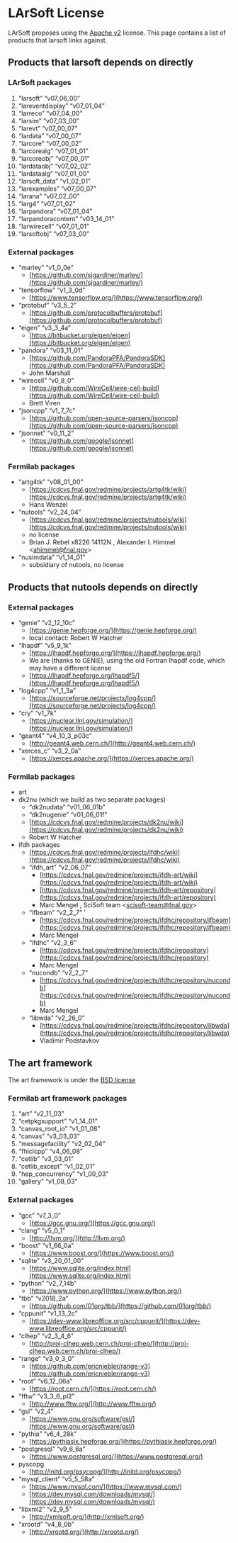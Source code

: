LArSoft License
====================================

LArSoft proposes using the [Apache v2](http://www.apache.org/licenses/LICENSE-2.0) license. This page contains a list of products that larsoft links against.

Products that larsoft depends on directly
----------------------------------------------------------------------------------------

### LArSoft packages

1.  “larsoft” “v07_06_00”
2.  “lareventdisplay” “v07_01_04”
3.  “larreco” “v07_04_00”
4.  “larsim” “v07_03_00”
5.  “larevt” “v07_00_07”
6.  “lardata” “v07_00_07”
7.  “larcore” “v07_00_02”
8.  “larcorealg” “v07_01_01”
9.  “larcoreobj” “v07_00_01”
10. “lardataobj” “v07_02_02”
11. “lardataalg” “v07_01_00”
12. “larsoft_data” “v1_02_01”
13. “larexamples” “v07_00_07”
14. “larana” “v07_02_00”
15. “larg4” “v07_01_02”
16. “larpandora” “v07_01_04”
17. “larpandoracontent” “v03_14_01”
18. “larwirecell” “v07_01_01”
19. “larsoftobj” “v07_03_00”

### External packages

-   “marley” “v1_0_0e”
    -   [https://github.com/sjgardiner/marley/](https://github.com/sjgardiner/marley/)
-   “tensorflow” “v1_3_0d”
    -   [https://www.tensorflow.org/](https://www.tensorflow.org/)
-   “protobuf” “v3_5_2”
    -   [https://github.com/protocolbuffers/protobuf](https://github.com/protocolbuffers/protobuf)
-   “eigen” “v3_3_4a”
    -   [https://bitbucket.org/eigen/eigen](https://bitbucket.org/eigen/eigen)
-   “pandora” “v03_11_01”
    -   [https://github.com/PandoraPFA/PandoraSDK](https://github.com/PandoraPFA/PandoraSDK)
    -   John Marshall
-   “wirecell” “v0_8_0”
    -   [https://github.com/WireCell/wire-cell-build](https://github.com/WireCell/wire-cell-build)
    -   Brett Viren
-   “jsoncpp” “v1_7_7c”
    -   [https://github.com/open-source-parsers/jsoncpp](https://github.com/open-source-parsers/jsoncpp)
-   “jsonnet” “v0_11_2”
    -   [https://github.com/google/jsonnet](https://github.com/google/jsonnet)

### Fermilab packages

-   “artg4tk” “v08_01_00”
    -   [https://cdcvs.fnal.gov/redmine/projects/artg4tk/wiki](https://cdcvs.fnal.gov/redmine/projects/artg4tk/wiki)
    -   Hans Wenzel
-   “nutools” “v2_24_04”
    -   [https://cdcvs.fnal.gov/redmine/projects/nutools/wiki](https://cdcvs.fnal.gov/redmine/projects/nutools/wiki)
    -   no license
    -   Brian J. Rebel x8226 14112N , Alexander I. Himmel \<[ahimmel@fnal.gov](mailto:ahimmel@fnal.gov)\>
-   “nusimdata” “v1_14_01”
    -   subsidiary of nutools, no license

Products that nutools depends on directly
----------------------------------------------------------------------------------------

### External packages

-   “genie” “v2_12_10c”
    -   [https://genie.hepforge.org/](https://genie.hepforge.org/)
    -   local contact: Robert W Hatcher
-   “lhapdf” “v5_9_1k”
    -   [https://lhapdf.hepforge.org/](https://lhapdf.hepforge.org/)
    -   We are (thanks to GENIE), using the old Fortran lhapdf code, which may have a different license
    -   [https://lhapdf.hepforge.org/lhapdf5/](https://lhapdf.hepforge.org/lhapdf5/)
-   “log4cpp” “v1_1_3a”
    -   [https://sourceforge.net/projects/log4cpp/](https://sourceforge.net/projects/log4cpp/)
-   “cry” “v1_7k”
    -   [https://nuclear.llnl.gov/simulation/](https://nuclear.llnl.gov/simulation/)
-   “geant4” “v4_10_3_p03c”
    -   [http://geant4.web.cern.ch/](http://geant4.web.cern.ch/)
-   “xerces_c” “v3_2_0a”
    -   [https://xerces.apache.org/](https://xerces.apache.org/)

### Fermilab packages

-   art
-   dk2nu (which we build as two separate packages)
    -   “dk2nudata” “v01_06_01b”
    -   “dk2nugenie” “v01_06_01f”
    -   [https://cdcvs.fnal.gov/redmine/projects/dk2nu/wiki](https://cdcvs.fnal.gov/redmine/projects/dk2nu/wiki)
    -   Robert W Hatcher
-   ifdh packages
    -   [https://cdcvs.fnal.gov/redmine/projects/ifdhc/wiki](https://cdcvs.fnal.gov/redmine/projects/ifdhc/wiki)
    -   “ifdh_art” “v2_06_07”
        -   [https://cdcvs.fnal.gov/redmine/projects/ifdh-art/wiki](https://cdcvs.fnal.gov/redmine/projects/ifdh-art/wiki)
        -   [https://cdcvs.fnal.gov/redmine/projects/ifdh-art/repository](https://cdcvs.fnal.gov/redmine/projects/ifdh-art/repository)
        -   Marc Mengel , SciSoft team \<[scisoft-team@fnal.gov](mailto:scisoft-team@fnal.gov)\>
    -   “ifbeam” “v2_2_7” ’
        -   [https://cdcvs.fnal.gov/redmine/projects/ifdhc/repository/ifbeam](https://cdcvs.fnal.gov/redmine/projects/ifdhc/repository/ifbeam)
        -   Marc Mengel
    -   “ifdhc” “v2_3_6”
        -   [https://cdcvs.fnal.gov/redmine/projects/ifdhc/repository](https://cdcvs.fnal.gov/redmine/projects/ifdhc/repository)
        -   Marc Mengel
    -   “nucondb” “v2_2_7”
        -   [https://cdcvs.fnal.gov/redmine/projects/ifdhc/repository/nucondb](https://cdcvs.fnal.gov/redmine/projects/ifdhc/repository/nucondb)
        -   Marc Mengel
    -   “libwda” “v2_26_0”
        -   [https://cdcvs.fnal.gov/redmine/projects/ifdhc/repository/libwda](https://cdcvs.fnal.gov/redmine/projects/ifdhc/repository/libwda)
        -   Vladimir Podstavkov

The art framework
----------------------------------------

The art framework is under the [BSD license](https://cdcvs.fnal.gov/redmine/projects/art/repository/revisions/develop/entry/LICENSE)

### Fermilab art framework packages

1.  “art” “v2_11_03”
2.  “cetpkgsupport” “v1_14_01”
3.  “canvas_root_io” “v1_01_08”
4.  “canvas” “v3_03_03”
5.  “messagefacility” “v2_02_04”
6.  “fhiclcpp” “v4_06_08”
7.  “cetlib” “v3_03_01”
8.  “cetlib_except” “v1_02_01”
9.  “hep_concurrency” “v1_00_03”
10. “gallery” “v1_08_03”

### External packages

-   “gcc” “v7_3_0”
    -   [https://gcc.gnu.org/](https://gcc.gnu.org/)
-   “clang” “v5_0_1”
    -   [http://llvm.org/](http://llvm.org/)
-   “boost” “v1_66_0a”
    -   [https://www.boost.org/](https://www.boost.org/)
-   “sqlite” “v3_20_01_00”
    -   [https://www.sqlite.org/index.html](https://www.sqlite.org/index.html)
-   “python” “v2_7_14b”
    -   [https://www.python.org/](https://www.python.org/)
-   “tbb” “v2018_2a”
    -   [https://github.com/01org/tbb/](https://github.com/01org/tbb/)
-   “cppunit” “v1_13_2c”
    -   [https://dev-www.libreoffice.org/src/cppunit/](https://dev-www.libreoffice.org/src/cppunit/)
-   “clhep” “v2_3_4_6”
    -   [http://proj-clhep.web.cern.ch/proj-clhep/](http://proj-clhep.web.cern.ch/proj-clhep/)
-   “range” “v3_0_3_0”
    -   [https://github.com/ericniebler/range-v3](https://github.com/ericniebler/range-v3)
-   “root” “v6_12_06a”
    -   [https://root.cern.ch/](https://root.cern.ch/)
-   “fftw” “v3_3_6_pl2”
    -   [http://www.fftw.org/](http://www.fftw.org/)
-   “gsl” “v2_4”
    -   [https://www.gnu.org/software/gsl/](https://www.gnu.org/software/gsl/)
-   “pythia” “v6_4_28k”
    -   [https://pythiasix.hepforge.org/](https://pythiasix.hepforge.org/)
-   “postgresql” “v9_6_6a”
    -   [https://www.postgresql.org/](https://www.postgresql.org/)
-   pyscopg
    -   [http://initd.org/psycopg/](http://initd.org/psycopg/)
-   “mysql_client” “v5_5_58a”
    -   [https://www.mysql.com/](https://www.mysql.com/)
    -   [https://dev.mysql.com/downloads/mysql/](https://dev.mysql.com/downloads/mysql/)
-   “libxml2” “v2_9_5”
    -   [http://xmlsoft.org/](http://xmlsoft.org/)
-   “xrootd” “v4_8_0b”
    -   [http://xrootd.org/](http://xrootd.org/)
